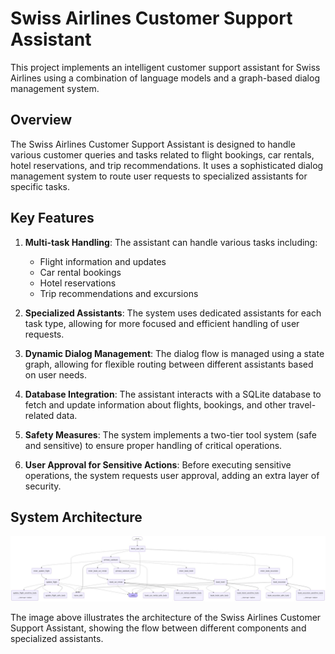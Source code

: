 # Swiss Airlines Customer Support Assistant

This project implements an intelligent customer support assistant for Swiss Airlines using a combination of language models and a graph-based dialog management system.

## Overview

The Swiss Airlines Customer Support Assistant is designed to handle various customer queries and tasks related to flight bookings, car rentals, hotel reservations, and trip recommendations. It uses a sophisticated dialog management system to route user requests to specialized assistants for specific tasks.

## Key Features

1. **Multi-task Handling**: The assistant can handle various tasks including:

   - Flight information and updates
   - Car rental bookings
   - Hotel reservations
   - Trip recommendations and excursions

1. **Specialized Assistants**: The system uses dedicated assistants for each task type, allowing for more focused and efficient handling of user requests.

1. **Dynamic Dialog Management**: The dialog flow is managed using a state graph, allowing for flexible routing between different assistants based on user needs.

1. **Database Integration**: The assistant interacts with a SQLite database to fetch and update information about flights, bookings, and other travel-related data.

1. **Safety Measures**: The system implements a two-tier tool system (safe and sensitive) to ensure proper handling of critical operations.

1. **User Approval for Sensitive Actions**: Before executing sensitive operations, the system requests user approval, adding an extra layer of security.

## System Architecture

![Swiss Airlines Customer Support Assistant Architecture](graph_diagram.png)

The image above illustrates the architecture of the Swiss Airlines Customer Support Assistant, showing the flow between different components and specialized assistants.
